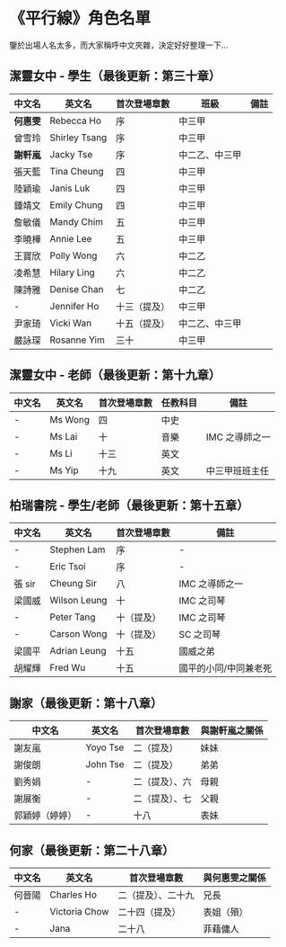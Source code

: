 # 《平行線》角色名單

鑒於出場人名太多，而大家稱呼中文夾雜，決定好好整理一下...

## 潔靈女中 - 學生（最後更新：第三十章）

| 中文名 | 英文名 | 首次登場章數 | 班級|備註|
| ----- | ----- |------------| ---|------------|
| **何惠雯** | Rebecca Ho | 序 | 中三甲 ||
| 曾雪玲 | Shirley Tsang | 序 | 中三甲 ||
| **謝軒嵐** | Jacky Tse  | 序 | 中二乙、中三甲 ||
| 張天藍 | Tina Cheung| 四 | 中三甲 ||
| 陸穎瑜 | Janis Luk  | 四 | 中三甲 ||
| 鍾靖文 | Emily Chung | 四 | 中三甲 ||
| 詹敏儀 | Mandy Chim | 五  | 中三甲 ||
| 李曉樺 | Annie Lee  | 五  | 中三甲 ||
| 王寶欣 | Polly Wong | 六  | 中二乙 ||
| 凌希慧 | Hilary Ling | 六  | 中二乙 ||
| 陳詩雅 | Denise Chan | 七 | 中二乙 ||
| -     | Jennifer Ho | 十三（提及）| 中三甲 ||
| 尹家琦 | Vicki Wan | 十五（提及）| 中二乙、中三甲 ||
| 嚴詠琛 | Rosanne Yim | 三十 | 中三甲 ||

## 潔靈女中 - 老師（最後更新：第十九章）

| 中文名 | 英文名 | 首次登場章數 | 任教科目|備註|
| ----- | ----- |------------| ---|---|
| -     | Ms Wong | 四 | 中史 | |
| -     | Ms Lai | 十 | 音樂 | IMC 之導師之一 |
| -     | Ms Li | 十三 | 英文 | |
| -     | Ms Yip | 十九 | 英文 | 中三甲班班主任|

## 柏瑞書院 - 學生/老師（最後更新：第十五章）

| 中文名 | 英文名        | 首次登場章數 | 備註|
| ----- | ------------ |------------| ---|
| -     | Stephen Lam  | 序 | - |
| -     | Eric Tsoi    | 序 | - |
| 張 sir| Cheung Sir   | 八 | IMC 之導師之一 |
| 梁國威 | Wilson Leung | 十 | IMC 之司琴 |
| -     | Peter Tang   | 十（提及） | IMC 之司琴 |
| -     | Carson Wong  | 十（提及） | SC  之司琴 |
| 梁國平 | Adrian Leung | 十五 | 國威之弟 |
| 胡耀輝 | Fred Wu      | 十五 | 國平的小同/中同兼老死 |


## 謝家（最後更新：第十八章）

| 中文名 | 英文名       | 首次登場章數  | 與謝軒嵐之關係|
| ----- | ----------- |-------------| ------------|
| 謝友嵐 | Yoyo Tse    | 二（提及）    | 妹妹 |
| 謝俊朗 | John Tse    | 二（提及）    | 弟弟 |
| 劉秀娟 | -         | 二（提及）、六 | 母親 |
| 謝展衡 | -           | 二（提及）、七 | 父親 |
| 郭穎婷（婷婷）| -     | 十八         | 表妹 |

## 何家（最後更新：第二十八章）

| 中文名 | 英文名         | 首次登場章數    | 與何惠雯之關係|
| ----- | ------------- |---------------| ------------|
| 何晉陽 | Charles Ho    | 二（提及）、二十九 | 兄長 |
| -     | Victoria Chow | 二十四（提及） | 表姐（殞） |
| -     | Jana          | 二十八 | 菲藉傭人 |
